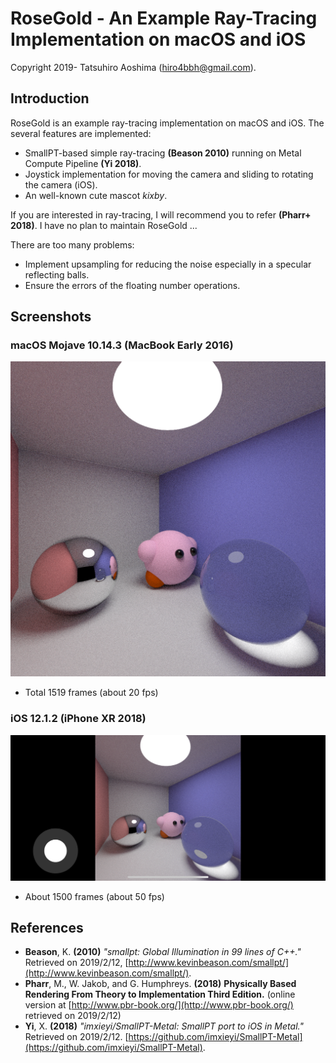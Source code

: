 #  RoseGold - An Example Ray-Tracing Implementation on macOS and iOS

Copyright 2019- Tatsuhiro Aoshima (hiro4bbh@gmail.com).

## Introduction

RoseGold is an example ray-tracing implementation on macOS and iOS.
The several features are implemented:

- SmallPT-based simple ray-tracing __(Beason 2010)__ running on Metal Compute Pipeline __(Yi 2018)__.
- Joystick implementation for moving the camera and sliding to rotating the camera (iOS).
- An well-known cute mascot _kixby_.

If you are interested in ray-tracing, I will recommend you to refer __(Pharr+ 2018)__.
I have no plan to maintain RoseGold ...

There are too many problems:

- Implement upsampling for reducing the noise especially in a specular reflecting balls.
- Ensure the errors of the floating number operations.

## Screenshots

### macOS Mojave 10.14.3 (MacBook Early 2016)

![MacBook (Early 2016)](Resources/RoseGold-MacBookEarly2016-1519.png "MacBook (Early 2016)")

- Total 1519 frames (about 20 fps)

### iOS 12.1.2 (iPhone XR 2018)

![iPhone XR (2018)](Resources/RoseGold-iPhoneXR-about1500.png "iPhone XR (2018)")

- About 1500 frames (about 50 fps)

## References
- __Beason__, K. __(2010)__ _"smallpt: Global Illumination in 99 lines of C++."_ Retrieved on 2019/2/12, [http://www.kevinbeason.com/smallpt/](http://www.kevinbeason.com/smallpt/).
- __Pharr__, M., W. Jakob, and G. Humphreys. __(2018)__ __Physically Based Rendering From Theory to Implementation Third Edition.__ (online version at [http://www.pbr-book.org/](http://www.pbr-book.org/) retrieved on 2019/2/12)
- __Yi__, X. __(2018)__ _"imxieyi/SmallPT-Metal: SmallPT port to iOS in Metal."_ Retrieved on 2019/2/12. [https://github.com/imxieyi/SmallPT-Metal](https://github.com/imxieyi/SmallPT-Metal).
